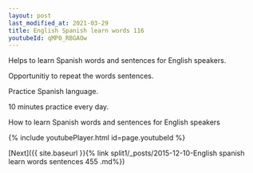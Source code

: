 ```yaml
---
layout: post
last_modified_at: 2021-03-29
title: English Spanish learn words 116 
youtubeId: qMP0_RBGAOw
---
```

 
 
Helps to learn Spanish words and sentences for English speakers.

Opportunitiy to repeat the words sentences. 

Practice Spanish language. 
 
10 minutes practice every day. 
 
How to learn Spanish words and sentences for English speakers 
 
{% include youtubePlayer.html id=page.youtubeId %}
 
 
[Next]({{ site.baseurl }}{% link  split1/_posts/2015-12-10-English spanish learn words sentences 455 .md%})
 
